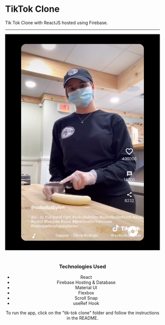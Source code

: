 # TikTok Clone

Tik Tok Clone with ReactJS hosted using Firebase. 

<hr>
<center>
<img src="images/tiktok-demo.png" />&nbsp;&nbsp;
<center>

### Technologies Used

* React
* Firebase Hosting & Database
* Material UI
* Flexbox 
* Scroll Snap
* useRef Hook

To run the app, click on the "tik-tok clone" folder and follow the instructions in the README.
